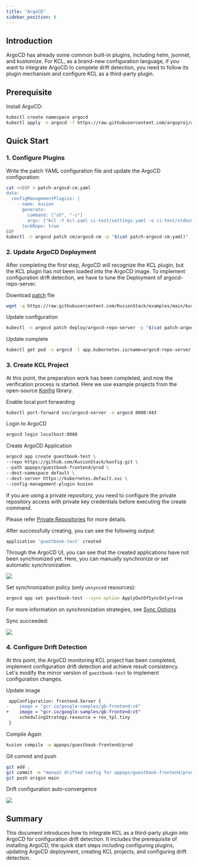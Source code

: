 ```yaml
---
title: "ArgoCD"
sidebar_position: 6
---
```


## Introduction

ArgoCD has already some common built-in plugins, including helm, jsonnet, and kustomize. For KCL, as a brand-new configuration language, if you want to integrate ArgoCD to complete drift detection, you need to follow its plugin mechanism and configure KCL as a third-party plugin.

## Prerequisite

Install ArgoCD:

```bash
kubectl create namespace argocd
kubectl apply -n argocd -f https://raw.githubusercontent.com/argoproj/argo-cd/stable/manifests/install.yaml
```

## Quick Start

### 1. Configure Plugins

Write the patch YAML configuration file and update the ArgoCD configuration:

```bash
cat <<EOF > patch-argocd-cm.yaml
data:
  configManagementPlugins: |
    - name: kusion
      generate:
        command: ["sh", "-c"]
        args: ["kcl -Y kcl.yaml ci-test/settings.yaml -o ci-test/stdout.golden.yaml"]
      lockRepo: true
EOF
kubectl -n argocd patch cm/argocd-cm -p "$(cat patch-argocd-cm.yaml)"
```

### 2. Update ArgoCD Deployment

After completing the first step, ArgoCD will recognize the KCL plugin, but the KCL plugin has not been loaded into the ArgoCD image. To implement configuration drift detection, we have to tune the Deployment of argocd-repo-server.

Download [patch](https://github.com/KusionStack/examples/blob/main/kusion/argo-cd/patch-argocd-repo-server.yaml) file

```bash
wget -q https://raw.githubusercontent.com/KusionStack/examples/main/kusion/argo-cd/patch-argocd-repo-server.yaml
```

Update configuration

```bash
kubectl -n argocd patch deploy/argocd-repo-server -p "$(cat patch-argocd-repo-server.yaml)"
```

Update complete

```bash
kubectl get pod -n argocd -l app.kubernetes.io/name=argocd-repo-server
```

### 3. Create KCL Project

At this point, the preparation work has been completed, and now the verification process is started. Here we use example projects from the open-source [Konfig](https://github.com/KusionStack/konfig) library.

Enable local port forwarding

```bash
kubectl port-forward svc/argocd-server -n argocd 8080:443
```

Login to ArgoCD

```bash
argocd login localhost:8080
```

Create ArgoCD Application

```bash
argocd app create guestbook-test \
--repo https://github.com/KusionStack/konfig.git \
--path appops/guestbook-frontend/prod \
--dest-namespace default \
--dest-server https://kubernetes.default.svc \
--config-management-plugin kusion
```

If you are using a private repository, you need to configure the private repository access with private key credentials before executing the create command.

Please refer [Private Repositories](https://argo-cd.readthedocs.io/en/stable/user-guide/private-repositories/#ssh-private-key-credential) for more details.

After successfully creating, you can see the following output:

```bash
application 'guestbook-test' created
```

Through the ArgoCD UI, you can see that the created applications have not been synchronized yet. 
Here, you can manually synchronize or set automatic synchronization.

![](/img/docs/user_docs/guides/argocd/out-of-sync.jpg)

Set synchronization policy (only `unsynced` resources):

```bash
argocd app set guestbook-test --sync-option ApplyOutOfSyncOnly=true
```

For more information on synchronization strategies, see [Sync Options](https://argo-cd.readthedocs.io/en/stable/user-guide/sync-options/)

Sync succeeded:

![](/img/docs/user_docs/guides/argocd/synced.jpg)

### 4. Configure Drift Detection

At this point, the ArgoCD monitoring KCL project has been completed, implement configuration drift detection and achieve result consistency.
Let's modify the mirror version of `guestbook-test` to implement configuration changes.

Update image

```diff
 appConfiguration: frontend.Server {
-    image = "gcr.io/google-samples/gb-frontend:v4"
+    image = "gcr.io/google-samples/gb-frontend:v5"
     schedulingStrategy.resource = res_tpl.tiny
 }
```

Compile Again

```bash
kusion compile -w appops/guestbook-frontend/prod
```

Git commit and push

```bash
git add .
git commit -m "manual drifted config for appops/guestbook-frontend/prod"
git push origin main
```

Drift configuration auto-convergence

![](/img/docs/user_docs/guides/argocd/reconcile-drifted-config.jpg)

## Summary

This document introduces how to integrate KCL as a third-party plugin into ArgoCD for configuration drift detection. It includes the prerequisite of installing ArgoCD, the quick start steps including configuring plugins, updating ArgoCD deployment, creating KCL projects, and configuring drift detection.
